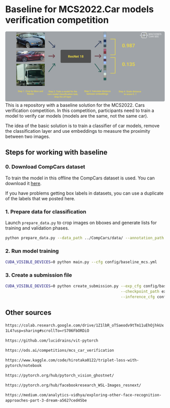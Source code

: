 # Baseline for MCS2022.Car models verification competition
![Alt text](figures/pipeline.png?raw=true "Baseline pipeline")
This is a repository with a baseline solution for the MCS2022. Cars verification competition. In this competition, participants need to train a model to verify car models (models are the same, not the same car).

The idea of the basic solution is to train a classifier of car models, remove the classification layer and use embeddings to measure the proximity between two images.

## Steps for working with baseline
### 0. Download CompCars dataset
To train the model in this offline the CompCars dataset is used. You can download it [here](http://mmlab.ie.cuhk.edu.hk/datasets/comp_cars/index.html).

If you have problems getting box labels in datasets, you can use a duplicate of the labels that we posted here.
### 1. Prepare data for classification
Launch `prepare_data.py` to crop images on bboxes and generate lists for training and validation phases.
```bash
python prepare_data.py --data_path ../CompCars/data/ --annotation_path ../CompCars/annotation/
```

### 2. Run model training
```bash                         
CUDA_VISIBLE_DEVICES=0 python main.py --cfg config/baseline_mcs.yml
```
### 3. Create a submission file

```bash
CUDA_VISIBLE_DEVICES=0 python create_submission.py --exp_cfg config/baseline_mcs.yml \
                                                   --checkpoint_path experiments/baseline_mcs/model_0073.pth \
                                                   --inference_cfg config/inference_config.yml
```



## Other sources 

``https://colab.research.google.com/drive/1Z1lbR_oTSaeodv9tTm11uEhOjhkUx1L4?usp=sharing#scrollTo=rS706FbORDiO``

``https://github.com/lucidrains/vit-pytorch``

``https://ods.ai/competitions/mcs_car_verification``

``https://www.kaggle.com/code/hirotaka0122/triplet-loss-with-pytorch/notebook``

``https://pytorch.org/hub/pytorch_vision_ghostnet/``

``https://pytorch.org/hub/facebookresearch_WSL-Images_resnext/``

``https://medium.com/analytics-vidhya/exploring-other-face-recognition-approaches-part-3-dream-a5627ced45be``